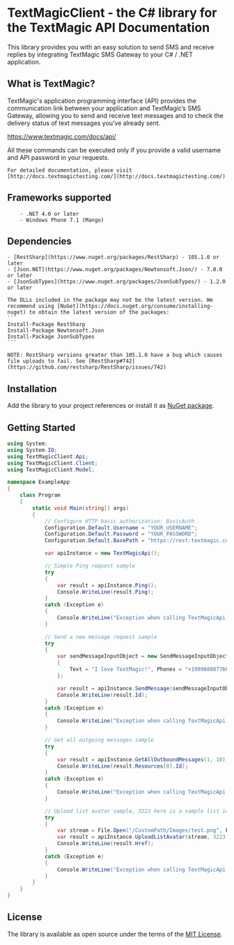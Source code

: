 # TextMagicClient - the C# library for the TextMagic API Documentation

This library provides you with an easy solution to send SMS and receive replies by integrating TextMagic SMS Gateway to your C# / .NET application.

## What is TextMagic?
TextMagic's application programming interface (API) provides the communication link between your application and TextMagic’s SMS Gateway, allowing you to send and receive text messages and to check the delivery status of text messages you’ve already sent.

https://www.textmagic.com/docs/api/

All these commands can be executed only if you provide a valid username and API password in your requests.

    For detailed documentation, please visit [http://docs.textmagictesting.com/](http://docs.textmagictesting.com/)

## Frameworks supported
        - .NET 4.0 or later
        - Windows Phone 7.1 (Mango)

## Dependencies
    - [RestSharp](https://www.nuget.org/packages/RestSharp) - 105.1.0 or later
    - [Json.NET](https://www.nuget.org/packages/Newtonsoft.Json/) - 7.0.0 or later
    - [JsonSubTypes](https://www.nuget.org/packages/JsonSubTypes/) - 1.2.0 or later

    The DLLs included in the package may not be the latest version. We recommend using [NuGet](https://docs.nuget.org/consume/installing-nuget) to obtain the latest version of the packages:
    ```
    Install-Package RestSharp
    Install-Package Newtonsoft.Json
    Install-Package JsonSubTypes
    ```

    NOTE: RestSharp versions greater than 105.1.0 have a bug which causes file uploads to fail. See [RestSharp#742](https://github.com/restsharp/RestSharp/issues/742)

## Installation

Add the library to your project references or install it as [NuGet package](https://www.nuget.org/packages/TextmagicRest/1.0.0/).

## Getting Started

```csharp
using System;
using System.IO;
using TextMagicClient.Api;
using TextMagicClient.Client;
using TextMagicClient.Model;

namespace ExampleApp
{
    class Program
    {
        static void Main(string[] args)
        {
            // Configure HTTP basic authorization: BasicAuth
            Configuration.Default.Username = "YOUR_USERNAME";
            Configuration.Default.Password = "YOUR_PASSWORD";
            Configuration.Default.BasePath = "https://rest.textmagic.com";

            var apiInstance = new TextMagicApi();

            // Simple Ping request sample
            try
            {
                var result = apiInstance.Ping();
                Console.WriteLine(result.Ping);
            }
            catch (Exception e)
            {
                Console.WriteLine("Exception when calling TextMagicApi.Ping: " + e.Message );
            }

            // Send a new message request sample
            try
            {
                var sendMessageInputObject = new SendMessageInputObject
                {
                    Text = "I love TextMagic!", Phones = "+199988887766"
                };

                var result = apiInstance.SendMessage(sendMessageInputObject);
                Console.WriteLine(result.Id);
            }
            catch (Exception e)
            {
                Console.WriteLine("Exception when calling TextMagicApi.SendMessage: " + e.Message );
            }

            // Get all outgoing messages sample
            try
            {
                var result = apiInstance.GetAllOutboundMessages(1, 10);
                Console.WriteLine(result.Resources[0].Id);
            }
            catch (Exception e)
            {
                Console.WriteLine("Exception when calling TextMagicApi.GetAllOutboundMessages: " + e.Message );
            }

            // Upload list avatar sample, 3223 here is a sample list id
            try
            {
                var stream = File.Open("/CustomPath/Images/test.png", FileMode.Open);
                var result = apiInstance.UploadListAvatar(stream, 3223);
                Console.WriteLine(result.Href);
            }
            catch (Exception e)
            {
                Console.WriteLine("Exception when calling TextMagicApi.UploadListAvatar: " + e.Message );
            }
        }
    }
}
```

## License
The library is available as open source under the terms of the [MIT License](http://opensource.org/licenses/MIT).